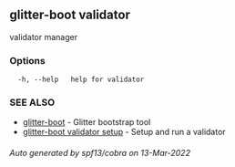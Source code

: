 ## glitter-boot validator

validator manager

### Options

```
  -h, --help   help for validator
```

### SEE ALSO

* [glitter-boot](glitter-boot.md)	 - Glitter bootstrap tool
* [glitter-boot validator setup](glitter-boot_validator_setup.md)	 - Setup and run a validator

###### Auto generated by spf13/cobra on 13-Mar-2022

